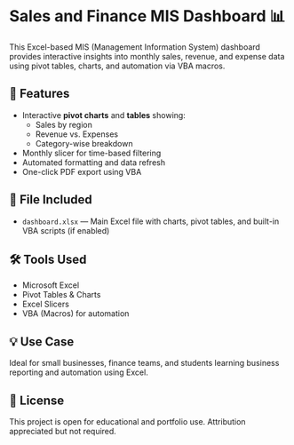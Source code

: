 # Sales and Finance MIS Dashboard 📊

This Excel-based MIS (Management Information System) dashboard provides interactive insights into monthly sales, revenue, and expense data using pivot tables, charts, and automation via VBA macros.

## 🚀 Features

- Interactive **pivot charts** and **tables** showing:
  - Sales by region
  - Revenue vs. Expenses
  - Category-wise breakdown
- Monthly slicer for time-based filtering
- Automated formatting and data refresh
- One-click PDF export using VBA

## 📁 File Included

- `dashboard.xlsx` — Main Excel file with charts, pivot tables, and built-in VBA scripts (if enabled)

## 🛠️ Tools Used

- Microsoft Excel
- Pivot Tables & Charts
- Excel Slicers
- VBA (Macros) for automation

## 💡 Use Case

Ideal for small businesses, finance teams, and students learning business reporting and automation using Excel.

## 🧾 License

This project is open for educational and portfolio use. Attribution appreciated but not required.
